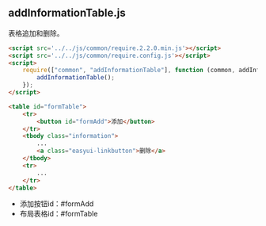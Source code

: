 ## addInformationTable.js

表格追加和删除。
```html
<script src='../../js/common/require.2.2.0.min.js'></script>
<script src='../../js/common/require.config.js'></script>
<script>
    require(["common", "addInformationTable"], function (common, addInformationTable) {
        addInformationTable();
    });
</script>
```
```html
<table id="formTable">
    <tr>
        <button id="formAdd">添加</button>
    </tr>
    <tbody class="information">
        ...
        <a class="easyui-linkbutton">删除</a>
    </tbody>
    <tr>
        ...
    </tr>
</table>
```
* 添加按钮id：#formAdd
* 布局表格id：#formTable
